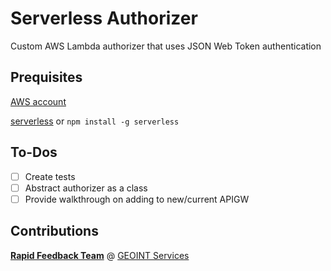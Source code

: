 # Serverless Authorizer
Custom AWS Lambda authorizer that uses JSON Web Token authentication

## Prequisites
[AWS account](www.aws.amazon.com)

[serverless](https://serverless.com/) or `npm install -g serverless`

## To-Dos
- [ ] Create tests
- [ ] Abstract authorizer as a class
- [ ] Provide walkthrough on adding to new/current APIGW

## Contributions
**[Rapid Feedback Team](https://home.rft.geointservices.io)** @ [GEOINT Services](https://home.geointservices.io)